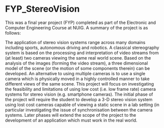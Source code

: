 # FYP_StereoVision

This was a final year project (FYP) completed as part of the Electronic and Computer Engineering Course at NUIG. A summary of the project is as follows:

The application of stereo vision systems range across many domains including sports, autonomous driving and robotics. A classical stereography system is based on the processing and interpretation of video streams from (at least) two cameras viewing the same real world scene. Based on the analysis of the images (forming the video stream), a three dimensional model of the scene (or the motion of some components therein) can be developed. An alternative to using multiple cameras is to use a single camera which is physically moved in a highly controlled manner to take different views of the same scene. This project will focus on investigating the feasibility and limitations of using low cost (i.e. low frame rate) camera systems for stereo vision (e.g. smartphone cameras). The initial phase of the project will require the student to develop a 3-D stereo vision system using lost cost cameras capable of viewing a static scene in a lab setting (in particular investigating the issue of synchronisation between the camera systems. Later phases will extend the
scope of the project to the development of an application which must work in the real world.

